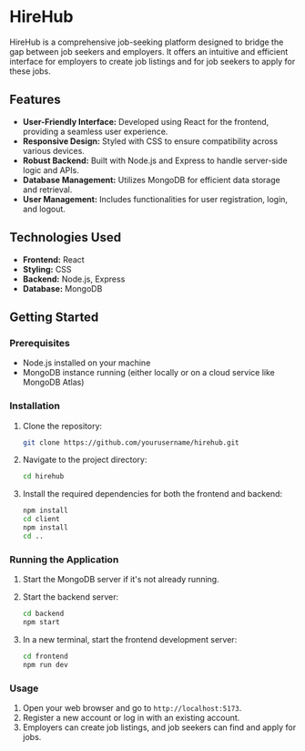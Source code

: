 # HireHub

HireHub is a comprehensive job-seeking platform designed to bridge the gap between job seekers and employers. 
It offers an intuitive and efficient interface for employers to create job listings and for job seekers to apply for these jobs.

## Features

- **User-Friendly Interface:** Developed using React for the frontend, providing a seamless user experience.
- **Responsive Design:** Styled with CSS to ensure compatibility across various devices.
- **Robust Backend:** Built with Node.js and Express to handle server-side logic and APIs.
- **Database Management:** Utilizes MongoDB for efficient data storage and retrieval.
- **User Management:** Includes functionalities for user registration, login, and logout.

## Technologies Used

- **Frontend:** React
- **Styling:** CSS
- **Backend:** Node.js, Express
- **Database:** MongoDB

## Getting Started

### Prerequisites

- Node.js installed on your machine
- MongoDB instance running (either locally or on a cloud service like MongoDB Atlas)

### Installation

1. Clone the repository:
    ```sh
    git clone https://github.com/yourusername/hirehub.git
    ```
2. Navigate to the project directory:
    ```sh
    cd hirehub
    ```
3. Install the required dependencies for both the frontend and backend:
    ```sh
    npm install
    cd client
    npm install
    cd ..
    ```

### Running the Application

1. Start the MongoDB server if it's not already running.

2. Start the backend server:
    ```sh
    cd backend
    npm start
    ```
3. In a new terminal, start the frontend development server:
    ```sh
    cd frontend
    npm run dev
    ```

### Usage

1. Open your web browser and go to `http://localhost:5173`.
2. Register a new account or log in with an existing account.
3. Employers can create job listings, and job seekers can find and apply for jobs.


